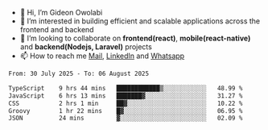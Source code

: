 - 👋 Hi, I’m Gideon Owolabi
- 👀 I’m interested in building efficient and scalable applications across the frontend and backend
- 💞️ I’m looking to collaborate on <b>frontend(react)</b>, <b>mobile(react-native)</b> and <b>backend(Nodejs, Laravel)</b> projects
- 📫 How to reach me <a href="mailto:gideoniyin2021@gmail.com">Mail</a>, <a href="https://www.linkedin.com/in/gideon-owolabi-9b667a232/">LinkedIn</a> and <a href="https://wa.me/2348055377085">Whatsapp</a>

<!---
gude1/gude1 is a ✨ special ✨ repository because its `README.md` (this file) appears on your GitHub profile.
You can click the Preview link to take a look at your changes.
--->

<!--START_SECTION:waka-->

```txt
From: 30 July 2025 - To: 06 August 2025

TypeScript    9 hrs 44 mins   ████████████▒░░░░░░░░░░░░   48.99 %
JavaScript    6 hrs 13 mins   ███████▓░░░░░░░░░░░░░░░░░   31.27 %
CSS           2 hrs 1 min     ██▓░░░░░░░░░░░░░░░░░░░░░░   10.22 %
Groovy        1 hr 22 mins    █▓░░░░░░░░░░░░░░░░░░░░░░░   06.95 %
JSON          24 mins         ▓░░░░░░░░░░░░░░░░░░░░░░░░   02.09 %
```

<!--END_SECTION:waka-->
